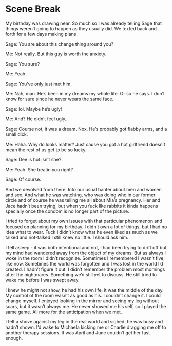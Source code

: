 # Scene Break

My birthday was drawing near. So much so I was already telling Sage that things weren’t going to happen as they usually did. We texted back and forth for a few days making plans.

Sage: You are about this change thing around you?

Me: Not really. But this guy is worth the anxiety.

Sage: You sure?

Me: Yeah.

Sage: You’ve only just met him.

Me: Nah, man. He’s been in my dreams my whole life. Or so he says. I don’t know for sure since he never wears the same face.

Sage: lol. Maybe he’s ugly!

Me: And? He didn’t feel ugly…

Sage: Course not, it was a dream. Nox. He’s probably got flabby arms, and a small dick.

Me: Haha. Why do looks matter? Just cause you got a hot girlfriend doesn’t mean the rest of us get to be so lucky.

Sage: Dee is hot isn’t she?

Me: Yeah. She treatin you right?

Sage: Of course.

And we devolved from there. Into our usual banter about men and women and sex. And what he was watching, who was doing who in our former circle and of course he was telling me all about Mia’s pregnancy. Her and Jace hadn’t been trying, but when you fuck like rabbits it kinda happens specially once the condom is no longer part of the picture.

I tried to forget about my own issues with that particular phenomenon and focused on planning for my birthday. I didn’t own a lot of things, but I had no idea what to wear. Fuck I didn’t know what he even liked as much as we talked and not-talked I still knew so little. I should ask him.

I fell asleep - it was both intentional and not, I had been trying to drift off but my mind had wandered away from the object of my dreams. But as always I woke in the room I didn’t recognize. Sometimes I remembered I wasn’t five, like now. Sometimes the world was forgotten and I was lost in the world I’d created. I hadn’t figure it out. I didn’t remember the problem most mornings after the nightmares. Something we’d still yet to discuss. He still tried to wake me before I was swept away.

I knew he might not show, he had his own life, it was the middle of the day. My control of the room wasn’t as good as his. I couldn’t change it. I could change myself. I enjoyed looking in the mirror and seeing my leg without scars, but it wasn’t always me. He never showed me his self, so I played the same game. All more for the anticipation when we met.

I felt a shove against my leg in the real world and sighed, he was busy and hadn’t shown. I’d wake to Michaela kicking me or Charlie dragging me off to another therapy sessions. It was April and June couldn’t get her fast enough.


